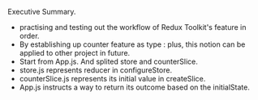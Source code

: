 Executive Summary.
- practising and testing out the workflow of Redux Toolkit's feature in order.
- By establishing up counter feature as type : plus, this notion can be applied to other project in future.
- Start from App.js. And splited store and counterSlice.
- store.js represents reducer in configureStore.
- counterSlice.js represents its initial value in createSlice.
- App.js instructs a way to return its outcome based on the initialState.